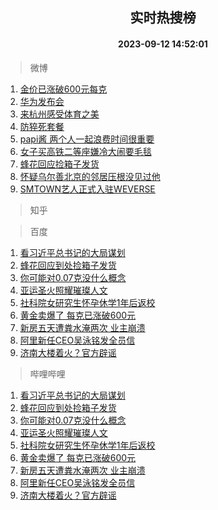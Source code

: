 <div align="center"><h2>实时热搜榜</h2><h4>2023-09-12 14:52:01</h4></div>

> 微博  

1. [金价已涨破600元每克](https://s.weibo.com/weibo?q=%23%E9%87%91%E4%BB%B7%E5%B7%B2%E6%B6%A8%E7%A0%B4600%E5%85%83%E6%AF%8F%E5%85%8B%23&t=31&band_rank=1&Refer=top)<br />
2. [华为发布会](https://s.weibo.com/weibo?q=%E5%8D%8E%E4%B8%BA%E5%8F%91%E5%B8%83%E4%BC%9A&t=31&band_rank=2&Refer=top)<br />
3. [来杭州感受体育之美](https://s.weibo.com/weibo?q=%23%E6%9D%A5%E6%9D%AD%E5%B7%9E%E6%84%9F%E5%8F%97%E4%BD%93%E8%82%B2%E4%B9%8B%E7%BE%8E%23&t=31&band_rank=3&Refer=top)<br />
4. [防猝死套餐](https://s.weibo.com/weibo?q=%E9%98%B2%E7%8C%9D%E6%AD%BB%E5%A5%97%E9%A4%90&t=31&band_rank=4&Refer=top)<br />
5. [papi酱 两个人一起浪费时间很重要](https://s.weibo.com/weibo?q=papi%E9%85%B1%20%E4%B8%A4%E4%B8%AA%E4%BA%BA%E4%B8%80%E8%B5%B7%E6%B5%AA%E8%B4%B9%E6%97%B6%E9%97%B4%E5%BE%88%E9%87%8D%E8%A6%81&t=31&band_rank=5&Refer=top)<br />
6. [女子买高铁二等座嫌冷大闹要毛毯](https://s.weibo.com/weibo?q=%23%E5%A5%B3%E5%AD%90%E4%B9%B0%E9%AB%98%E9%93%81%E4%BA%8C%E7%AD%89%E5%BA%A7%E5%AB%8C%E5%86%B7%E5%A4%A7%E9%97%B9%E8%A6%81%E6%AF%9B%E6%AF%AF%23&t=31&band_rank=6&Refer=top)<br />
7. [蜂花回应捡箱子发货](https://s.weibo.com/weibo?q=%23%E8%9C%82%E8%8A%B1%E5%9B%9E%E5%BA%94%E6%8D%A1%E7%AE%B1%E5%AD%90%E5%8F%91%E8%B4%A7%23&t=31&band_rank=7&Refer=top)<br />
8. [怀疑乌尔善北京的邻居压根没见过他](https://s.weibo.com/weibo?q=%E6%80%80%E7%96%91%E4%B9%8C%E5%B0%94%E5%96%84%E5%8C%97%E4%BA%AC%E7%9A%84%E9%82%BB%E5%B1%85%E5%8E%8B%E6%A0%B9%E6%B2%A1%E8%A7%81%E8%BF%87%E4%BB%96&t=31&band_rank=8&Refer=top)<br />
9. [SMTOWN艺人正式入驻WEVERSE](https://s.weibo.com/weibo?q=%23SMTOWN%E8%89%BA%E4%BA%BA%E6%AD%A3%E5%BC%8F%E5%85%A5%E9%A9%BBWEVERSE%23&t=31&band_rank=9&Refer=top)<br />

> 知乎  


> 百度  

1. [看习近平总书记的大局谋划](https://www.baidu.com/s?wd=%E7%9C%8B%E4%B9%A0%E8%BF%91%E5%B9%B3%E6%80%BB%E4%B9%A6%E8%AE%B0%E7%9A%84%E5%A4%A7%E5%B1%80%E8%B0%8B%E5%88%92&sa=fyb_news&rsv_dl=fyb_news)<br />
2. [蜂花回应到处捡箱子发货](https://www.baidu.com/s?wd=%E8%9C%82%E8%8A%B1%E5%9B%9E%E5%BA%94%E5%88%B0%E5%A4%84%E6%8D%A1%E7%AE%B1%E5%AD%90%E5%8F%91%E8%B4%A7&sa=fyb_news&rsv_dl=fyb_news)<br />
3. [你可能对0.07克没什么概念](https://www.baidu.com/s?wd=%E4%BD%A0%E5%8F%AF%E8%83%BD%E5%AF%B90.07%E5%85%8B%E6%B2%A1%E4%BB%80%E4%B9%88%E6%A6%82%E5%BF%B5&sa=fyb_news&rsv_dl=fyb_news)<br />
4. [亚运圣火照耀璀璨人文](https://www.baidu.com/s?wd=%E4%BA%9A%E8%BF%90%E5%9C%A3%E7%81%AB%E7%85%A7%E8%80%80%E7%92%80%E7%92%A8%E4%BA%BA%E6%96%87&sa=fyb_news&rsv_dl=fyb_news)<br />
5. [社科院女研究生怀孕休学1年后返校](https://www.baidu.com/s?wd=%E7%A4%BE%E7%A7%91%E9%99%A2%E5%A5%B3%E7%A0%94%E7%A9%B6%E7%94%9F%E6%80%80%E5%AD%95%E4%BC%91%E5%AD%A61%E5%B9%B4%E5%90%8E%E8%BF%94%E6%A0%A1&sa=fyb_news&rsv_dl=fyb_news)<br />
6. [黄金卖爆了 每克已涨破600元](https://www.baidu.com/s?wd=%E9%BB%84%E9%87%91%E5%8D%96%E7%88%86%E4%BA%86+%E6%AF%8F%E5%85%8B%E5%B7%B2%E6%B6%A8%E7%A0%B4600%E5%85%83&sa=fyb_news&rsv_dl=fyb_news)<br />
7. [新房五天遭粪水淹两次 业主崩溃](https://www.baidu.com/s?wd=%E6%96%B0%E6%88%BF%E4%BA%94%E5%A4%A9%E9%81%AD%E7%B2%AA%E6%B0%B4%E6%B7%B9%E4%B8%A4%E6%AC%A1+%E4%B8%9A%E4%B8%BB%E5%B4%A9%E6%BA%83&sa=fyb_news&rsv_dl=fyb_news)<br />
8. [阿里新任CEO吴泳铭发全员信](https://www.baidu.com/s?wd=%E9%98%BF%E9%87%8C%E6%96%B0%E4%BB%BBCEO%E5%90%B4%E6%B3%B3%E9%93%AD%E5%8F%91%E5%85%A8%E5%91%98%E4%BF%A1&sa=fyb_news&rsv_dl=fyb_news)<br />
9. [济南大楼着火？官方辟谣](https://www.baidu.com/s?wd=%E6%B5%8E%E5%8D%97%E5%A4%A7%E6%A5%BC%E7%9D%80%E7%81%AB%EF%BC%9F%E5%AE%98%E6%96%B9%E8%BE%9F%E8%B0%A3&sa=fyb_news&rsv_dl=fyb_news)<br />

> 哔哩哔哩  

1. [看习近平总书记的大局谋划](https://www.baidu.com/s?wd=%E7%9C%8B%E4%B9%A0%E8%BF%91%E5%B9%B3%E6%80%BB%E4%B9%A6%E8%AE%B0%E7%9A%84%E5%A4%A7%E5%B1%80%E8%B0%8B%E5%88%92&sa=fyb_news&rsv_dl=fyb_news)<br />
2. [蜂花回应到处捡箱子发货](https://www.baidu.com/s?wd=%E8%9C%82%E8%8A%B1%E5%9B%9E%E5%BA%94%E5%88%B0%E5%A4%84%E6%8D%A1%E7%AE%B1%E5%AD%90%E5%8F%91%E8%B4%A7&sa=fyb_news&rsv_dl=fyb_news)<br />
3. [你可能对0.07克没什么概念](https://www.baidu.com/s?wd=%E4%BD%A0%E5%8F%AF%E8%83%BD%E5%AF%B90.07%E5%85%8B%E6%B2%A1%E4%BB%80%E4%B9%88%E6%A6%82%E5%BF%B5&sa=fyb_news&rsv_dl=fyb_news)<br />
4. [亚运圣火照耀璀璨人文](https://www.baidu.com/s?wd=%E4%BA%9A%E8%BF%90%E5%9C%A3%E7%81%AB%E7%85%A7%E8%80%80%E7%92%80%E7%92%A8%E4%BA%BA%E6%96%87&sa=fyb_news&rsv_dl=fyb_news)<br />
5. [社科院女研究生怀孕休学1年后返校](https://www.baidu.com/s?wd=%E7%A4%BE%E7%A7%91%E9%99%A2%E5%A5%B3%E7%A0%94%E7%A9%B6%E7%94%9F%E6%80%80%E5%AD%95%E4%BC%91%E5%AD%A61%E5%B9%B4%E5%90%8E%E8%BF%94%E6%A0%A1&sa=fyb_news&rsv_dl=fyb_news)<br />
6. [黄金卖爆了 每克已涨破600元](https://www.baidu.com/s?wd=%E9%BB%84%E9%87%91%E5%8D%96%E7%88%86%E4%BA%86+%E6%AF%8F%E5%85%8B%E5%B7%B2%E6%B6%A8%E7%A0%B4600%E5%85%83&sa=fyb_news&rsv_dl=fyb_news)<br />
7. [新房五天遭粪水淹两次 业主崩溃](https://www.baidu.com/s?wd=%E6%96%B0%E6%88%BF%E4%BA%94%E5%A4%A9%E9%81%AD%E7%B2%AA%E6%B0%B4%E6%B7%B9%E4%B8%A4%E6%AC%A1+%E4%B8%9A%E4%B8%BB%E5%B4%A9%E6%BA%83&sa=fyb_news&rsv_dl=fyb_news)<br />
8. [阿里新任CEO吴泳铭发全员信](https://www.baidu.com/s?wd=%E9%98%BF%E9%87%8C%E6%96%B0%E4%BB%BBCEO%E5%90%B4%E6%B3%B3%E9%93%AD%E5%8F%91%E5%85%A8%E5%91%98%E4%BF%A1&sa=fyb_news&rsv_dl=fyb_news)<br />
9. [济南大楼着火？官方辟谣](https://www.baidu.com/s?wd=%E6%B5%8E%E5%8D%97%E5%A4%A7%E6%A5%BC%E7%9D%80%E7%81%AB%EF%BC%9F%E5%AE%98%E6%96%B9%E8%BE%9F%E8%B0%A3&sa=fyb_news&rsv_dl=fyb_news)<br />
